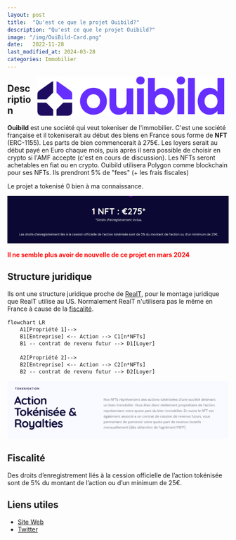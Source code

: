 ```yaml
---
layout: post
title:  "Qu'est ce que le projet Ouibild?"
description: "Qu'est ce que le projet Ouibild?"
image: "/img/OuiBild-Card.png"
date:   2022-11-28
last_modified_at: 2024-03-28
categories: Immobilier
---
```

<img src="/img/OuiBild.png" align="right" class="hide-on-small-only" style="height:90px; margin-right: 10px; margin-left:10px;" />

## Description

**Ouibild** est une société qui veut tokeniser de l'immobilier. C'est une société française et il tokeniserait au début des biens en France sous forme de **NFT** (ERC-1155). Les parts de bien commencerait à 275€. Les loyers serait au début payé en Euro chaque mois, puis après il sera possible de choisir en crypto si l'AMF accepte (c'est en cours de discussion). Les NFTs seront achetables en fiat ou en crypto. Ouibild utilisera Polygon comme blockchain pour ses NFTs. Ils prendront 5% de "fees" (+ les frais fiscales)

Le projet a tokenisé 0 bien à ma connaissance.

<div class="row">
    <div class="col s12" style="text-align: center;">
            <img src="/img/Ouibild-Part.png" class="responsive-img" />
    </div>
</div>

<span style="color:red"><b>Il ne semble plus avoir de nouvelle de ce projet en mars 2024</b></span>

## Structure juridique

Ils ont une structure juridique proche de [RealT](https://tokenise.fr/immobilier/RealT.html), pour le montage juridique que RealT utilise au US. Normalement RealT n'utilisera pas le même en France à cause de la [fiscalité](/immobilier/OuiBild.html#fiscalité).

```mermaid
flowchart LR
    A1[Propriété 1]-->
    B1[Entreprise] <-- Action --> C1[n*NFTs]
    B1 -- contrat de revenu futur --> D1[Loyer]

    A2[Propriété 2]-->
    B2[Entreprise] <-- Action --> C2[n*NFTs]
    B2 -- contrat de revenu futur --> D2[Loyer]
```

<div class="row">
    <div class="col s12" style="text-align: center;">
            <img src="/img/OuiBild-stucture.png" class="responsive-img" />
    </div>
</div>

## Fiscalité

Des droits d’enregistrement liés à la cession officielle de l’action tokénisée sont de 5% du montant de l’action ou d’un minimum de 25€.

## Liens utiles

- [Site Web](https://ouibild.io/)
- [Twitter](https://twitter.com/Ouibild)
